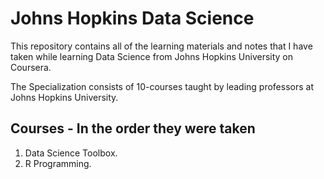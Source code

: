 # Johns Hopkins Data Science

This repository contains all of the learning materials and notes that I have taken while learning Data Science from Johns Hopkins University on Coursera.

The Specialization consists of 10-courses taught by leading professors at Johns Hopkins University.

## Courses - In the order they were taken

1. Data Science Toolbox.
2. R Programming.
